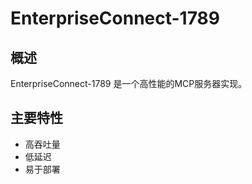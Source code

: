 # EnterpriseConnect-1789

## 概述

EnterpriseConnect-1789 是一个高性能的MCP服务器实现。

## 主要特性

- 高吞吐量
- 低延迟
- 易于部署
